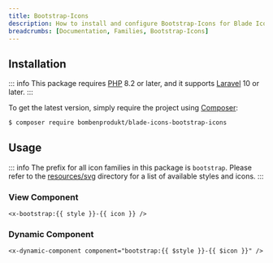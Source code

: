 ```yaml
---
title: Bootstrap-Icons
description: How to install and configure Bootstrap-Icons for Blade Icons.
breadcrumbs: [Documentation, Families, Bootstrap-Icons]
---
```


## Installation

::: info
This package requires [PHP](https://www.php.net/) 8.2 or later, and it supports [Laravel](https://laravel.com/) 10 or later.
:::

To get the latest version, simply require the project using [Composer](https://getcomposer.org/):

```bash
$ composer require bombenprodukt/blade-icons-bootstrap-icons
```

## Usage

::: info
The prefix for all icon families in this package is `bootstrap`. Please refer to the [resources/svg](https://github.com/BombenProdukt/blade-icons-bootstrap-icons/tree/main/resources/svg) directory for a list of available styles and icons.
:::

### View Component

```blade
<x-bootstrap:{{ style }}-{{ icon }} />
```

### Dynamic Component

```blade
<x-dynamic-component component="bootstrap:{{ $style }}-{{ $icon }}" />
```
